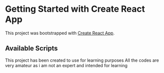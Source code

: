 # Getting Started with Create React App

This project was bootstrapped with [Create React App](https://github.com/facebook/create-react-app).

## Available Scripts

This project has been created to use for learning purposes
All the codes are very amateur as i am not an expert and intended for learning